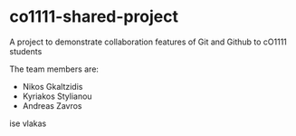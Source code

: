 # co1111-shared-project
A project to demonstrate collaboration features of Git and Github to cO1111 students 

The team members are: 
- Nikos Gkaltzidis
- Kyriakos Stylianou
- Andreas Zavros

ise vlakas